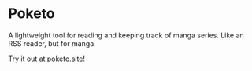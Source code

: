 Poketo
======

A lightweight tool for reading and keeping track of manga series. Like an RSS reader, but for manga.

Try it out at [poketo.site](https://poketo.site)!
